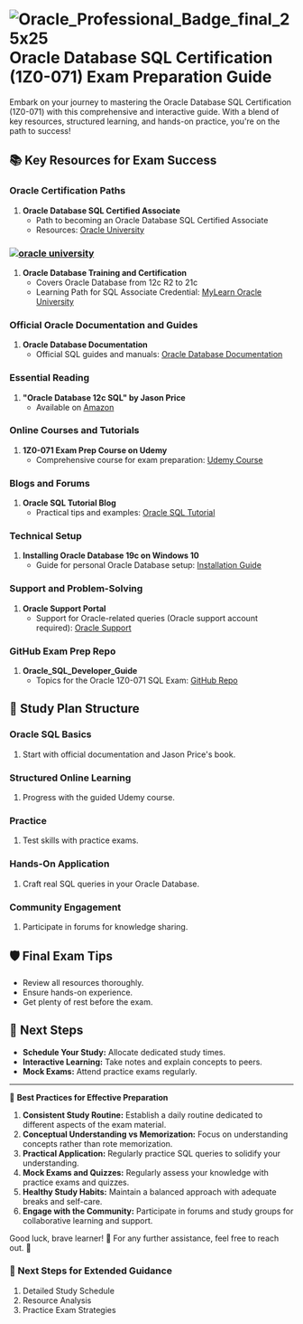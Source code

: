 # ![Oracle_Professional_Badge_final_25x25](https://github.com/skunkworksza/ken099-lunde/assets/126121348/fdb530d1-7a6e-4464-9dfb-4bb1d2715ef8) Oracle Database SQL Certification (1Z0-071) Exam Preparation Guide

Embark on your journey to mastering the Oracle Database SQL Certification (1Z0-071) with this comprehensive and interactive guide. With a blend of key resources, structured learning, and hands-on practice, you're on the path to success!

## 📚 **Key Resources for Exam Success**

### Oracle Certification Paths
1. **Oracle Database SQL Certified Associate**
   - Path to becoming an Oracle Database SQL Certified Associate
   - Resources: [Oracle University](https://education.oracle.com/)

### [![oracle university](https://github.com/skunkworksza/ken099-lunde/assets/126121348/aad7362f-ef34-4df6-8e2c-fea287f5375c)](https://education.oracle.com/product/pexam_1Z0-071)
1. **Oracle Database Training and Certification**
   - Covers Oracle Database from 12c R2 to 21c
   - Learning Path for SQL Associate Credential: [MyLearn Oracle University](https://education.oracle.com/product/pexam_1Z0-071)

### Official Oracle Documentation and Guides
1. **Oracle Database Documentation**
   - Official SQL guides and manuals: [Oracle Database Documentation](https://docs.oracle.com/en/database/)

### Essential Reading
1. **"Oracle Database 12c SQL" by Jason Price**
   - Available on [Amazon](https://www.amazon.com/)

### Online Courses and Tutorials
1. **1Z0-071 Exam Prep Course on Udemy**
   - Comprehensive course for exam preparation: [Udemy Course](https://www.udemy.com/course/oracle-database-sql-certified-associate-1z0-071-exam-prep/)

### Blogs and Forums
1. **Oracle SQL Tutorial Blog**
   - Practical tips and examples: [Oracle SQL Tutorial](https://www.oracle.com/sql-tutorial/)

### Technical Setup
1. **Installing Oracle Database 19c on Windows 10**
   - Guide for personal Oracle Database setup: [Installation Guide](https://www.oracle.com/database/technologies/appdev/sqldeveloper-19c.html)

### Support and Problem-Solving
1. **Oracle Support Portal**
   - Support for Oracle-related queries (Oracle support account required): [Oracle Support](https://support.oracle.com/)

### GitHub Exam Prep Repo
1. **Oracle_SQL_Developer_Guide**
   - Topics for the Oracle 1Z0-071 SQL Exam: [GitHub Repo](https://github.com/)

## 📅 **Study Plan Structure**

### Oracle SQL Basics
1. Start with official documentation and Jason Price's book.

### Structured Online Learning
1. Progress with the guided Udemy course.

### Practice
1. Test skills with practice exams.

### Hands-On Application
1. Craft real SQL queries in your Oracle Database.

### Community Engagement
1. Participate in forums for knowledge sharing.

## 🛡️ **Final Exam Tips**
- Review all resources thoroughly.
- Ensure hands-on experience.
- Get plenty of rest before the exam.

## 🧭 **Next Steps**
- **Schedule Your Study:** Allocate dedicated study times.
- **Interactive Learning:** Take notes and explain concepts to peers.
- **Mock Exams:** Attend practice exams regularly.

---

🌟 **Best Practices for Effective Preparation**
1. **Consistent Study Routine:** Establish a daily routine dedicated to different aspects of the exam material.
2. **Conceptual Understanding vs Memorization:** Focus on understanding concepts rather than rote memorization.
3. **Practical Application:** Regularly practice SQL queries to solidify your understanding.
4. **Mock Exams and Quizzes:** Regularly assess your knowledge with practice exams and quizzes.
5. **Healthy Study Habits:** Maintain a balanced approach with adequate breaks and self-care.
6. **Engage with the Community:** Participate in forums and study groups for collaborative learning and support.

Good luck, brave learner! 🌠 For any further assistance, feel free to reach out. 💌

### 📌 Next Steps for Extended Guidance
1. Detailed Study Schedule
2. Resource Analysis
3. Practice Exam Strategies
